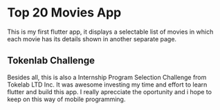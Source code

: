 # Top 20 Movies App

This is my first flutter app, it displays a selectable list of movies in which each movie has its details shown 
in another separate page.

## Tokenlab Challenge

Besides all, this is also a Internship Program Selection Challenge from Tokelab LTD Inc. It was awesome investing my time and effort to learn flutter and build this app. I really aprecciate the oportunity and i hope to keep on this way of mobile programming.

